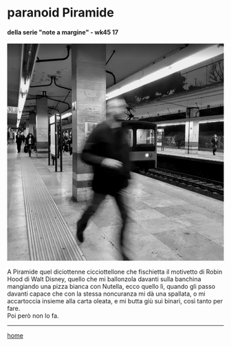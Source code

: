 # paranoid Piramide    

#### della serie "note a margine" - wk45 17  
![](/interarete128.png "DDD")  

A Piramide quel diciottenne cicciottellone che fischietta il motivetto di Robin Hood di Walt Disney, quello che mi ballonzola davanti sulla banchina mangiando una pizza bianca con Nutella, ecco quello lì, quando gli passo davanti capace che con la stessa noncuranza mi dà una spallata, o mi accartoccia insieme alla carta oleata, e mi butta giù sui binari, così tanto per fare.  
Poi però non lo fa.  
  
---  
[home](/interarete.md) 